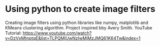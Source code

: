 # Using python to create image filters
Creating image filters using python libraries like numpy, matplotlib and KMeans clustering algorithm. 
Project inspired bby Avery Smith. 
YouTube Tutorial: https://www.youtube.com/watch?v=DzVxMtnptqE&list=TLPQMjUwNzIwMjMzJMQ61K64Tw&index=1
